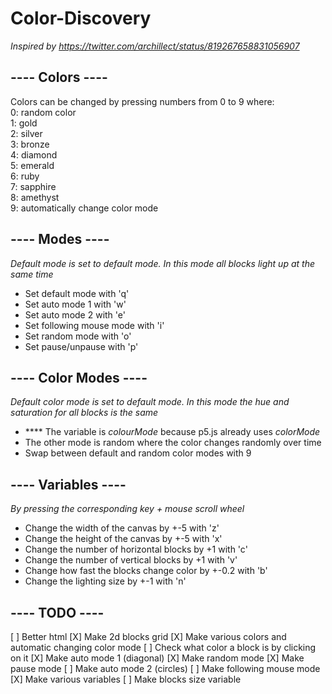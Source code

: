 # Color-Discovery

*Inspired by https://twitter.com/archillect/status/819267658831056907*

## ---- Colors ----
Colors can be changed by pressing numbers from 0 to 9 where:<br />
0: random color<br />
1: gold<br />
2: silver<br />
3: bronze<br />
4: diamond<br />
5: emerald<br />
6: ruby<br />
7: sapphire<br />
8: amethyst<br />
9: automatically change color mode

## ---- Modes ----
*Default mode is set to default mode. In this mode all blocks light up at the same time*
* Set default mode with 'q'
* Set auto mode 1 with 'w'
* Set auto mode 2 with 'e'
* Set following mouse mode with 'i'
* Set random mode with 'o'
* Set pause/unpause with 'p'

## ---- Color Modes ----
*Default color mode is set to default mode. In this mode the hue and saturation for all blocks is the same*
* **** The variable is *colourMode* because p5.js already uses *colorMode*
* The other mode is random where the color changes randomly over time
* Swap between default and random color modes with 9

## ---- Variables ----
*By pressing the corresponding key + mouse scroll wheel*
* Change the width of the canvas by +-5 with 'z'
* Change the height of the canvas by +-5 with 'x'
* Change the number of horizontal blocks by +1 with 'c'
* Change the number of vertical blocks by +1 with 'v'
* Change how fast the blocks change color by +-0.2 with 'b'
* Change the lighting size by +-1 with 'n'

## ---- TODO ----
[ ] Better html
[X] Make 2d blocks grid
[X] Make various colors and automatic changing color mode
[ ] Check what color a block is by clicking on it
[X] Make auto mode 1 (diagonal)
[X] Make random mode
[X] Make pause mode
[ ] Make auto mode 2 (circles)
[ ] Make following mouse mode
[X] Make various variables
[ ] Make blocks size variable
